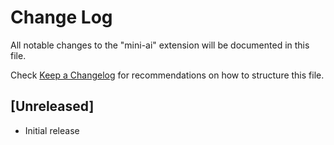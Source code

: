 # Change Log

All notable changes to the "mini-ai" extension will be documented in this file.

Check [Keep a Changelog](http://keepachangelog.com/) for recommendations on how to structure this file.

## [Unreleased]

- Initial release